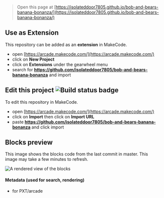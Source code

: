  


> Open this page at [https://isolateddoor7805.github.io/bob-and-bears-banana-bonanza/](https://isolateddoor7805.github.io/bob-and-bears-banana-bonanza/)

## Use as Extension

This repository can be added as an **extension** in MakeCode.

* open [https://arcade.makecode.com/](https://arcade.makecode.com/)
* click on **New Project**
* click on **Extensions** under the gearwheel menu
* search for **https://github.com/isolateddoor7805/bob-and-bears-banana-bonanza** and import

## Edit this project ![Build status badge](https://github.com/isolateddoor7805/bob-and-bears-banana-bonanza/workflows/MakeCode/badge.svg)

To edit this repository in MakeCode.

* open [https://arcade.makecode.com/](https://arcade.makecode.com/)
* click on **Import** then click on **Import URL**
* paste **https://github.com/isolateddoor7805/bob-and-bears-banana-bonanza** and click import

## Blocks preview

This image shows the blocks code from the last commit in master.
This image may take a few minutes to refresh.

![A rendered view of the blocks](https://github.com/isolateddoor7805/bob-and-bears-banana-bonanza/raw/master/.github/makecode/blocks.png)

#### Metadata (used for search, rendering)

* for PXT/arcade
<script src="https://makecode.com/gh-pages-embed.js"></script><script>makeCodeRender("{{ site.makecode.home_url }}", "{{ site.github.owner_name }}/{{ site.github.repository_name }}");</script>
